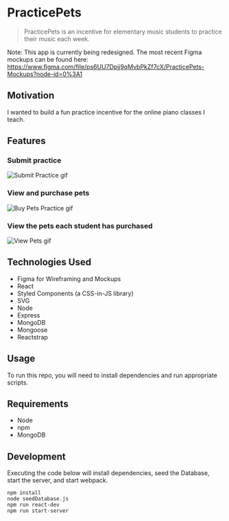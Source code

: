 # PracticePets

> PracticePets is an incentive for elementary music students to practice their music each week.

Note: This app is currently being redesigned.  The most recent Figma mockups can be found here:
https://www.figma.com/file/ps6UU7Dpjj9qMvbPkZf7cX/PracticePets-Mockups?node-id=0%3A1

## Motivation

I wanted to build a fun practice incentive for the online piano classes I teach.

## Features

### Submit practice

![Submit Practice gif](https://github.com/cameron-carruthers/practice-tracker/blob/master/submit-practice-form.gif
)

### View and purchase pets

![Buy Pets Practice gif](https://github.com/cameron-carruthers/practice-tracker/blob/master/buy-pets.gif
)

### View the pets each student has purchased

![View Pets gif](https://github.com/cameron-carruthers/practice-tracker/blob/master/view-pets.gif
)

## Technologies Used

- Figma for Wireframing and Mockups
- React
- Styled Components (a CSS-in-JS library)
- SVG
- Node
- Express
- MongoDB
- Mongoose
- Reactstrap

## Usage

To run this repo, you will need to install dependencies and run appropriate scripts.

## Requirements

- Node
- npm
- MongoDB

## Development

Executing the code below will install dependencies, seed the Database, start the server, and start webpack.

```
npm install
node seedDatabase.js
npm run react-dev
npm run start-server
```
